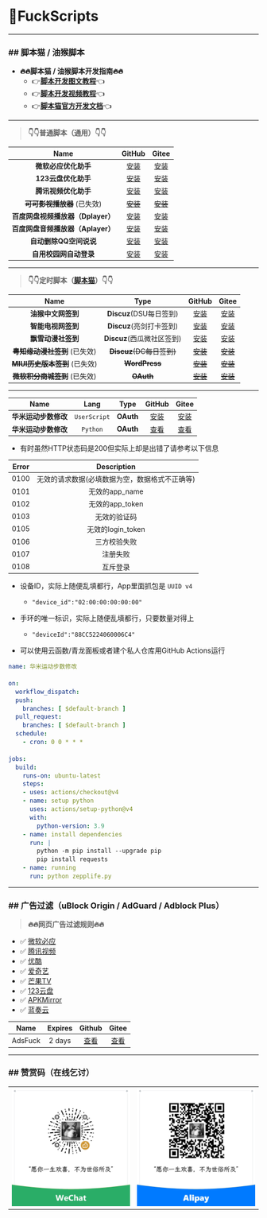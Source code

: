 # 🌈FuckScripts

---

### \#\# 脚本猫 / 油猴脚本

+ **🔥🔥脚本猫 / 油猴脚本开发指南🔥🔥**
  + 👉[**脚本开发图文教程**](https://learn.scriptcat.org)👈
  + 👉[**脚本开发视频教程**](https://www.bilibili.com/video/BV1gT4y1N7zy)👈
  + 👉[**脚本猫官方开发文档**](https://docs.scriptcat.org/docs/dev)👈

---

> **👇👇普通脚本（通用）👇👇**

| Name | GitHub | Gitee |
|:---:|:---:|:---:|
| **微软必应优化助手** | [安装](https://raw.githubusercontent.com/geoisam/FuckScripts/main/微软必应优化助手.user.js) | [安装](https://gitee.com/geoisam/FuckScripts/raw/main/微软必应优化助手.user.js) |
| **123云盘优化助手** | [安装](https://raw.githubusercontent.com/geoisam/FuckScripts/main/123云盘优化助手.user.js) | [安装](https://gitee.com/geoisam/FuckScripts/raw/main/123云盘优化助手.user.js) |
| **腾讯视频优化助手** | [安装](https://raw.githubusercontent.com/geoisam/FuckScripts/main/腾讯视频优化助手.user.js) | [安装](https://gitee.com/geoisam/FuckScripts/raw/main/腾讯视频优化助手.user.js) |
| ~~**可可影视播放器**~~ (已失效) | [~~安装~~](https://raw.githubusercontent.com/geoisam/FuckScripts/main/可可影视播放器.user.js) | [~~安装~~](https://gitee.com/geoisam/FuckScripts/raw/main/可可影视播放器.user.js) |
| **百度网盘视频播放器（Dplayer）** | [安装](https://raw.githubusercontent.com/geoisam/FuckScripts/main/BD网盘视频播放器（改）.user.js) | [安装](https://gitee.com/geoisam/FuckScripts/raw/main/BD网盘视频播放器（改）.user.js) |
| **百度网盘音频播放器（Aplayer）** | [安装](https://raw.githubusercontent.com/geoisam/FuckScripts/main/百度网盘音频播放器（改）.user.js) | [安装](https://gitee.com/geoisam/FuckScripts/raw/main/百度网盘音频播放器（改）.user.js) |
| **自动删除QQ空间说说** | [安装](https://raw.githubusercontent.com/geoisam/FuckScripts/main/自动删除QQ空间说说.user.js) | [安装](https://gitee.com/geoisam/FuckScripts/raw/main/自动删除QQ空间说说.user.js) |
| **自用校园网自动登录** | [安装](https://raw.githubusercontent.com/geoisam/FuckScripts/main/自用校园网自动登录.user.js) | [安装](https://gitee.com/geoisam/FuckScripts/raw/main/自用校园网自动登录.user.js) |

---

> **👇👇定时脚本（[脚本猫](https://docs.scriptcat.org)）👇👇**

| Name | Type | GitHub | Gitee |
|:---:|:---:|:---:|:---:|
| **油猴中文网签到** | **Discuz**(DSU每日签到) | [安装](https://raw.githubusercontent.com/geoisam/FuckScripts/main/油猴中文网签到.user.js) | [安装](https://gitee.com/geoisam/FuckScripts/raw/main/油猴中文网签到.user.js) |
| **智能电视网签到** | **Discuz**(亮剑打卡签到) | [安装](https://raw.githubusercontent.com/geoisam/FuckScripts/main/智能电视网签到.user.js) | [安装](https://gitee.com/geoisam/FuckScripts/raw/main/智能电视网签到.user.js) |
| **飘雪动漫社签到** | **Discuz**(西瓜微社区签到) | [安装](https://raw.githubusercontent.com/geoisam/FuckScripts/main/飘雪动漫社签到.user.js) | [安装](https://gitee.com/geoisam/FuckScripts/raw/main/飘雪动漫社签到.user.js) |
| ~~**粤知缘动漫社签到**~~ (已失效) | ~~**Discuz**(DC每日签到)~~ | ~~[安装](https://raw.githubusercontent.com/geoisam/FuckScripts/main/粤知缘动漫社签到.user.js)~~ | ~~[安装](https://gitee.com/geoisam/FuckScripts/raw/main/粤知缘动漫社签到.user.js)~~ |
| ~~**MIUI历史版本签到**~~ (已失效) | ~~**WordPress**~~ | ~~[安装](https://raw.githubusercontent.com/geoisam/FuckScripts/main/MIUI历史版本签到.user.js)~~ | ~~[安装](https://gitee.com/geoisam/FuckScripts/raw/main/MIUI历史版本签到.user.js)~~ |
| ~~**微软积分商城签到**~~ (已失效) | ~~**OAuth**~~ | ~~[安装](https://raw.githubusercontent.com/geoisam/FuckScripts/main/微软积分商城签到.user.js)~~ | ~~[安装](https://gitee.com/geoisam/FuckScripts/raw/main/微软积分商城签到.user.js)~~ |

---

| Name | Lang | Type | GitHub | Gitee |
|:---:|:---:|:---:|:---:|:---:|
| **华米运动步数修改** | `UserScript` | **OAuth** | [安装](https://raw.githubusercontent.com/geoisam/FuckScripts/main/华米运动步数修改.user.js) | [安装](https://gitee.com/geoisam/FuckScripts/raw/main/华米运动步数修改.user.js) |
| **华米运动步数修改** | `Python` | **OAuth** | [查看](https://raw.githubusercontent.com/geoisam/FuckScripts/main/zepplife.py) | [查看](https://gitee.com/geoisam/FuckScripts/raw/main/zepplife.py) |

- 有时虽然HTTP状态码是200但实际上却是出错了请参考以下信息

| Error	| Description |
|:---:|:---:|
| 0100 |	无效的请求数据(必填数据为空，数据格式不正确等) |
| 0101 |	无效的app_name |
| 0102 |	无效的app_token |
| 0103 |	无效的验证码 |
| 0105 |	无效的login_token |
| 0106 |	三方校验失败 |
| 0107 |	注册失败 |
| 0108 |	互斥登录 |

- 设备ID，实际上随便乱填都行，App里面抓包是 `UUID v4`
  - `"device_id":"02:00:00:00:00:00"`

- 手环的唯一标识，实际上随便乱填都行，只要数量对得上
  - `"deviceId":"88CC5224060006C4"`

- 可以使用云函数/青龙面板或者建个私人仓库用GitHub Actions运行

```yml
name: 华米运动步数修改
 
on:
  workflow_dispatch:
  push:
    branches: [ $default-branch ]
  pull_request:
    branches: [ $default-branch ]
  schedule:
    - cron: 0 0 * * *

jobs:
  build:
    runs-on: ubuntu-latest
    steps:
    - uses: actions/checkout@v4
    - name: setup python
      uses: actions/setup-python@v4
      with:
        python-version: 3.9
    - name: install dependencies
      run: |
        python -m pip install --upgrade pip
        pip install requests
    - name: running
      run: python zepplife.py
```

---

### \#\# 广告过滤（uBlock Origin / AdGuard / Adblock Plus）

> **🔥🔥网页广告过滤规则🔥🔥**

- ✅ [微软必应](https://bing.com)
- ✅ [腾讯视频](https://v.qq.com)
- ✅ [优酷](https://youku.com)
- ✅ [爱奇艺](https://iqiyi.com)
- ✅ [芒果TV](https://mgtv.com)
- ✅ [123云盘](https://123pan.com)
- ✅ [APKMirror](https://apkmirror.com)
- ✅ [蓝奏云](https://pc.woozooo.com)

| Name | Expires | Github | Gitee |
|:---:|:---:|:---:|:---:|
| AdsFuck | 2 days | [查看](https://raw.githubusercontent.com/geoisam/FuckScripts/main/adsfuck.txt) | [查看](https://gitee.com/geoisam/FuckScripts/raw/main/adsfuck.txt) |

---

### \#\# 赞赏码（在线乞讨）

<table>
<tr>
<td><a>
<img src="./images/wechat.jpg">
</a></td>
<td><a>
<img src="./images/alipay.jpg">
</a></td>
</tr>
</table>
